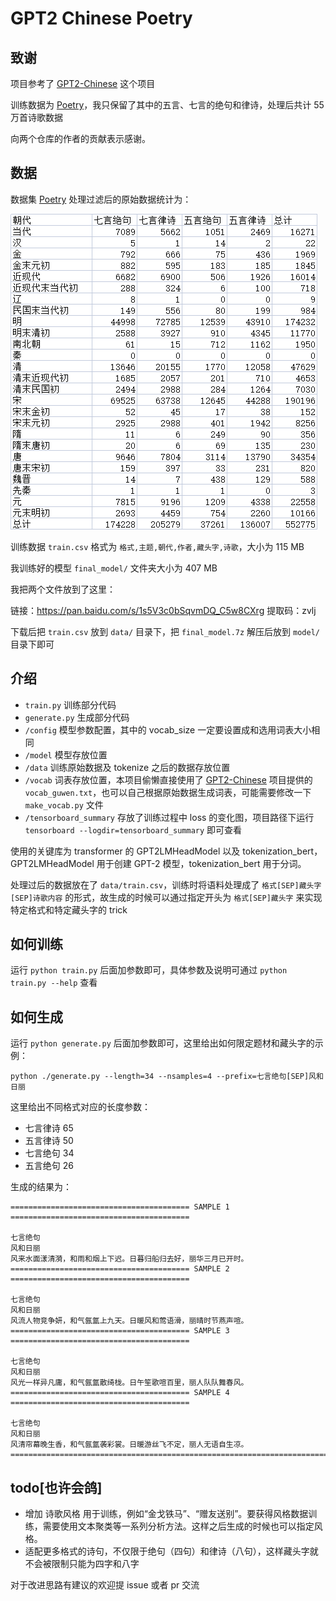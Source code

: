 # GPT2 Chinese Poetry

## 致谢

项目参考了 [GPT2-Chinese](https://github.com/Morizeyao/GPT2-Chinese) 这个项目

训练数据为 [Poetry](https://github.com/Werneror/Poetry)，我只保留了其中的五言、七言的绝句和律诗，处理后共计 55 万首诗歌数据

向两个仓库的作者的贡献表示感谢。

## 数据

数据集 [Poetry](https://github.com/Werneror/Poetry) 处理过滤后的原始数据统计为：

![img.png](assets/img.png)

训练数据 `train.csv` 格式为 `格式,主题,朝代,作者,藏头字,诗歌`，大小为 115 MB

我训练好的模型 `final_model/` 文件夹大小为 407 MB

我把两个文件放到了这里：

链接：https://pan.baidu.com/s/1s5V3c0bSqvmDQ_C5w8CXrg 
提取码：zvlj

下载后把 `train.csv` 放到 `data/` 目录下，把 `final_model.7z` 解压后放到 `model/` 目录下即可

## 介绍

- `train.py` 训练部分代码
- `generate.py` 生成部分代码
- `/config` 模型参数配置，其中的 vocab_size 一定要设置成和选用词表大小相同
- `/model` 模型存放位置
- `/data` 训练原始数据及 tokenize 之后的数据存放位置
- `/vocab` 词表存放位置，本项目偷懒直接使用了 [GPT2-Chinese](https://github.com/Morizeyao/GPT2-Chinese) 项目提供的 `vocab_guwen.txt`，也可以自己根据原始数据生成词表，可能需要修改一下 `make_vocab.py` 文件
- `/tensorboard_summary` 存放了训练过程中 loss 的变化图，项目路径下运行 `tensorboard --logdir=tensorboard_summary` 即可查看

使用的关键库为 transformer 的 GPT2LMHeadModel 以及 tokenization_bert，GPT2LMHeadModel 用于创建 GPT-2 模型，tokenization_bert 用于分词。

处理过后的数据放在了 `data/train.csv`，训练时将语料处理成了 `格式[SEP]藏头字[SEP]诗歌内容` 的形式，故生成的时候可以通过指定开头为 `格式[SEP]藏头字` 来实现特定格式和特定藏头字的 trick

## 如何训练

运行 `python train.py` 后面加参数即可，具体参数及说明可通过 `python train.py --help` 查看

## 如何生成

运行 `python generate.py` 后面加参数即可，这里给出如何限定题材和藏头字的示例：

`python ./generate.py --length=34 --nsamples=4 --prefix=七言绝句[SEP]风和日丽`

这里给出不同格式对应的长度参数：
- 七言律诗 65
- 五言律诗 50
- 七言绝句 34
- 五言绝句 26

生成的结果为：

```angular2html
======================================== SAMPLE 1 ========================================

七言绝句
风和日丽
风来水面漾清漪，和雨和烟上下迟。日暮归船归去好，丽华三月已开时。
======================================== SAMPLE 2 ========================================

七言绝句
风和日丽
风流人物竞争妍，和气氤氲上九天。日暖风和莺语滑，丽晴时节燕声喧。
======================================== SAMPLE 3 ========================================

七言绝句
风和日丽
风光一样异凡庸，和气氤氲散绮栊。日午笙歌喧百里，丽人队队舞春风。
======================================== SAMPLE 4 ========================================

七言绝句
风和日丽
风清帘幕晚生香，和气氤氲袭彩裳。日暖游丝飞不定，丽人无语自生凉。
================================================================================
```

## todo[也许会鸽]

- 增加 诗歌风格 用于训练，例如“金戈铁马”、“赠友送别”。要获得风格数据训练，需要使用文本聚类等一系列分析方法。这样之后生成的时候也可以指定风格。
- 适配更多格式的诗句，不仅限于绝句（四句）和律诗（八句），这样藏头字就不会被限制只能为四字和八字

对于改进思路有建议的欢迎提 issue 或者 pr 交流